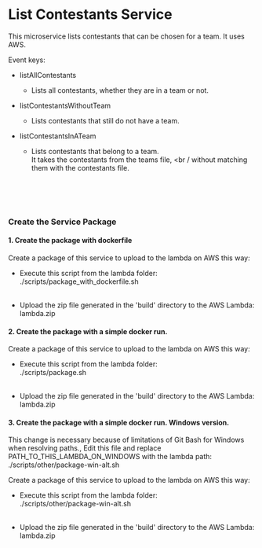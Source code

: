List Contestants Service
=======================================

This microservice lists contestants that can be chosen for a team.
It uses AWS.

Event keys:

* listAllContestants
  * Lists all contestants, whether they are in a team or not.

* listContestantsWithoutTeam 
  * Lists contestants that still do not have a team.

* listContestantsInATeam 
  * Lists contestants that belong to a team. <br />
    It takes the contestants from the teams file, <br /
    without matching them with the contestants file.
<br />  <br /> <br />
<br />  <br />


### Create the Service Package 

#### 1. Create the package with dockerfile 

Create a package of this service to upload to the lambda on AWS this way:
* Execute this script from the lambda folder: <br />
./scripts/package_with_dockerfile.sh
<br /> <br />

* Upload the zip file generated in the 'build' directory to the AWS Lambda: <br /> 
lambda.zip


#### 2. Create the package with a simple docker run.

Create a package of this service to upload to the lambda on AWS this way:
* Execute this script from the lambda folder: <br />
./scripts/package.sh
<br /> <br />

* Upload the zip file generated in the 'build' directory to the AWS Lambda: <br /> 
lambda.zip


#### 3. Create the package with a simple docker run. Windows version. 

This change is necessary because of limitations of Git Bash for Windows <br />
when resolving paths., 
Edit this file and replace PATH_TO_THIS_LAMBDA_ON_WINDOWS with the lambda path: <br />
./scripts/other/package-win-alt.sh

Create a package of this service to upload to the lambda on AWS this way:
* Execute this script from the lambda folder: <br />
./scripts/other/package-win-alt.sh
<br /> <br />

* Upload the zip file generated in the 'build' directory to the AWS Lambda: <br /> 
lambda.zip
